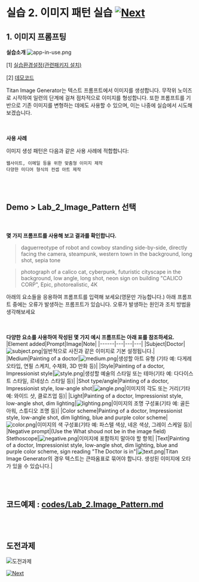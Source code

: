 # 실습 2. 이미지 패턴 실습 [![Next](images/next.png)](03_Advanced_Pattern.md)
## 1. 이미지 프롬프팅
**실습소개**
![app-in-use.png](images/app-in-use.png)



[1] [실습환경설정(관련패키지 설치)](https://catalog.us-east-1.prod.workshops.aws/workshops/10435111-3e2e-48bb-acb4-0b5111d7638e/ko-KR/prerequisites/lab-setup)

[2] [데모코드](codes/Lab_1.Image_Generation.md)





Titan Image Generator는 텍스트 프롬프트에서 이미지를 생성합니다. 무작위 노이즈로 시작하여 일련의 단계에 걸쳐 점차적으로 이미지를 형성합니다. 또한 프롬프트를 기반으로 기존 이미지를 변형하는 데에도 사용할 수 있으며, 이는 나중에 실습에서 시도해 보겠습니다.

<BR><BR>
**사용 사례**

이미지 생성 패턴은 다음과 같은 사용 사례에 적합합니다:

    웹사이트, 이메일 등을 위한 맞춤형 이미지 제작
    다양한 미디어 형식의 컨셉 아트 제작

<BR><BR>
## Demo > Lab_2_Image_Pattern 선택
<!--<a href="[https://bit.ly/bedrock-image](https://bit.ly/bedrock-image)" target="_blank"> **https://bit.ly/bedrock-image** </a>-->
<BR><BR>
**몇 가지 프롬프트를 사용해 보고 결과를 확인합니다.**
> daguerreotype of robot and cowboy standing side-by-side, directly facing the camera, steampunk, western town in the background, long shot, sepia tone

> photograph of a calico cat, cyberpunk, futuristic cityscape in the background, low angle, long shot, neon sign on building "CALICO CORP", Epic, photorealistic, 4K

아래의 요소들을 응용하여 프롬프트를 입력해 보세요(영문만 가능합니다.)
아래 프롬프트 중에는 오류가 발생하는 프롬프트가 있습니다. 오류가 발생하는 원인과 조치 방법을 생각해보세요

<BR><BR>
**다양한 요소를 사용하여 작성된 몇 가지 예시 프롬프트는 아래 표를 참조하세요.**
|Element added|Prompt|Image|Note|
|------|---|---|---|
|Subject|Doctor|![subject.png](images/subject.png)|일반적으로 사진과 같은 이미지로 기본 설정됩니다.|
|Medium|Painting of a doctor|![medium.png](images/medium.png)|생성할 아트 유형 (기타 예: 다게레오타입, 연필 스케치, 수채화, 3D 만화 등)|
|Style|Painting of a doctor, Impressionist style|![style.png](images/style.png)|생성할 예술의 스타일 또는 테마(기타 예: 다다이스트 스타일, 르네상스 스타일 등)|
|Shot type/angle|Painting of a doctor, Impressionist style, low-angle shot|![angle.png](images/angle.png)|이미지의 각도 또는 거리(기타 예: 와이드 샷, 클로즈업 등)|
|Light|Painting of a doctor, Impressionist style, low-angle shot, dim lighting|![lighting.png](images/lighting.png)|이미지의 조명 구성표(기타 예: 골든 아워, 스튜디오 조명 등)|
|Color scheme|Painting of a doctor, Impressionist style, low-angle shot, dim lighting, blue and purple color scheme|![color.png](images/color.png)|이미지의 색 구성표(기타 예: 파스텔 색상, 네온 색상, 그레이 스케일 등)|
|Negative prompt|(Use the What shoud not be in the image field) Stethoscope|![negative.png](images/negative.png)|이미지에 포함하지 말아야 할 항목|
|Text|Painting of a doctor, Impressionist style, low-angle shot, dim lighting, blue and purple color scheme, sign reading "The Doctor is in"|![text.png](images/text.png)|Titan Image Generator의 경우 텍스트는 큰따옴표로 묶어야 합니다. 생성된 이미지에 오타가 있을 수 있습니다.|

<BR><BR>
## 코드예제 : [codes/Lab_2.Image_Pattern.md](codes/Lab_2.Image_Pattern.md)

<BR><BR>
## 도전과제 
![도전과제](https://simyung.notion.site/image/https%3A%2F%2Fprod-files-secure.s3.us-west-2.amazonaws.com%2Fbcfc9a33-741c-4cf8-88e2-7fc3d778fb45%2F96fec6d1-6b2f-491b-9a81-77f4212b0378%2FScreenshot_2024-05-21_at_7.32.06_PM.png?table=block&id=51d868fa-3d3e-4e85-9e5b-c60197e8bda4&spaceId=bcfc9a33-741c-4cf8-88e2-7fc3d778fb45&width=2000&userId=&cache=v2)

<!--데모에서 오류가 발생하시는 경우 (정상 호출되는 인스턴스 직접 호출) <BR>
http://54.205.45.29:8501 <BR>
http://54.205.45.29:18501 <BR><BR><BR>-->

[![Next](images/next.png)](03_Advanced_Pattern.md)
